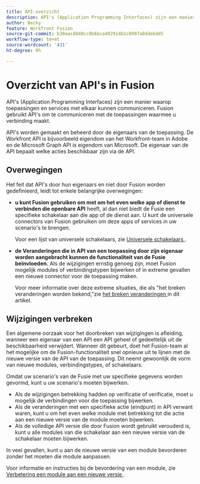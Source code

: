 ```yaml
---
title: API-overzicht
description: API's (Application Programming Interfaces) zijn een manier waarop toepassingen en services met elkaar kunnen communiceren. Fusion gebruikt API's om te communiceren met de toepassing waarmee u verbinding maakt. Elke toepassing heeft een aparte API.
author: Becky
feature: Workfront Fusion
source-git-commit: b30aac8040cc0b6bcad92914b1c0997a8ddebdd5
workflow-type: tm+mt
source-wordcount: '431'
ht-degree: 0%

---
```


# Overzicht van API&#39;s in Fusion

<!--Add me to TOCs-->

API&#39;s (Application Programming Interfaces) zijn een manier waarop toepassingen en services met elkaar kunnen communiceren. Fusion gebruikt API&#39;s om te communiceren met de toepassingen waarmee u verbinding maakt.

API&#39;s worden gemaakt en beheerd door de eigenaars van de toepassing. De Workfront API is bijvoorbeeld eigendom van het Workfront-team in Adobe en de Microsoft Graph API is eigendom van Microsoft. De eigenaar van de API bepaalt welke acties beschikbaar zijn via de API.

## Overwegingen

Het feit dat API&#39;s door hun eigenaars en niet door Fusion worden gedefinieerd, leidt tot enkele belangrijke overwegingen:

* **u kunt Fusion gebruiken om met om het even welke app of dienst te verbinden die openbare API** heeft, al dan niet biedt de Fusie een specifieke schakelaar aan die app of de dienst aan. U kunt de universele connectors van Fusion gebruiken om deze apps of services in uw scenario&#39;s te brengen.

  Voor een lijst van universele schakelaars, zie [ Universele schakelaars ](/help/workfront-fusion/references/apps-and-modules/apps-and-modules-toc.md#universal-connectors).

* **de Veranderingen die in API van een toepassing door zijn eigenaar worden aangebracht kunnen de functionaliteit van de Fusie beïnvloeden.** Als de wijzigingen ernstig genoeg zijn, moet Fusion mogelijk modules of verbindingstypen bijwerken of in extreme gevallen een nieuwe connector voor de toepassing maken.

  Voor meer informatie over deze extreme situaties, die als &quot;het breken veranderingen worden bekend,&quot;zie [ het breken veranderingen ](#breaking-changes) in dit artikel.


## Wijzigingen verbreken

Een algemene oorzaak voor het doorbreken van wijzigingen is afleiding, wanneer een eigenaar van een API een API geheel of gedeeltelijk uit de beschikbaarheid verwijdert. Wanneer dit gebeurt, doet het Fusion-team al het mogelijke om de Fusion-functionaliteit snel opnieuw uit te lijnen met de nieuwe versie van de API van de toepassing. Dit neemt gewoonlijk de vorm van nieuwe modules, verbindingstypes, of schakelaars.

Omdat uw scenario&#39;s van de Fusie met uw specifieke gegevens worden gevormd, kunt u uw scenario&#39;s moeten bijwerken.

* Als de wijzigingen betrekking hadden op verificatie of verificatie, moet u mogelijk de verbindingen voor die toepassing bijwerken.
* Als de veranderingen met een specifieke actie (eindpunt) in API verwant waren, kunt u om het even welke module met betrekking tot die actie aan een nieuwe versie van de module moeten bijwerken.
* Als de volledige API versie die door Fusion wordt gebruikt verouderd is, kunt u alle modules van die schakelaar aan een nieuwe versie van de schakelaar moeten bijwerken.

In veel gevallen, kunt u aan de nieuwe versie van een module bevorderen zonder het moeten die module aanpassen.

Voor informatie en instructies bij de bevordering van een module, zie [ Verbetering een module aan een nieuwe versie ](/help/workfront-fusion/manage-scenarios/update-module-to-new-version.md).
